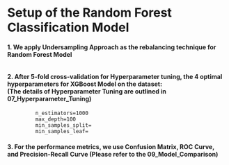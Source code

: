 # Setup of the Random Forest Classification Model
#### 1. We apply Undersampling Approach as the rebalancing technique for Random Forest Model <br><br><br> 2. After 5-fold cross-validation for Hyperparameter tuning, the 4 optimal hyperparameters for XGBoost Model on the dataset: <br> (The details of Hyperparameter Tuning are outlined in 07_Hyperparameter_Tuning)
             n_estimators=1000
             max_depth=100
             min_samples_split=
             min_samples_leaf=
            
#### 3. For the performance metrics, we use Confusion Matrix, ROC Curve, and Precision-Recall Curve (Please refer to the 09_Model_Comparison)
